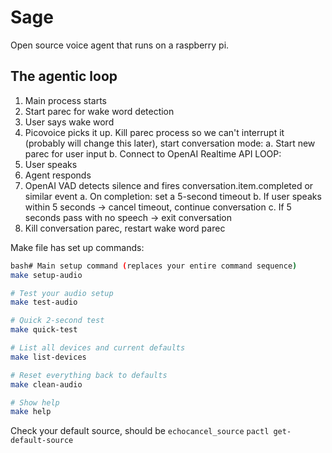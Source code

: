 # Sage

Open source voice agent that runs on a raspberry pi.

## The agentic loop

1. Main process starts
2. Start parec for wake word detection 
3. User says wake word
4. Picovoice picks it up. Kill parec process so we can't interrupt it (probably will change this later), start conversation mode:
    a. Start new parec for user input
    b. Connect to OpenAI Realtime API
LOOP:
5. User speaks 
6. Agent responds
7. OpenAI VAD detects silence and fires conversation.item.completed or similar event
    a. On completion: set a 5-second timeout
    b. If user speaks within 5 seconds → cancel timeout, continue conversation
    c. If 5 seconds pass with no speech → exit conversation
8. Kill conversation parec, restart wake word parec


Make file has set up commands:

```bash
bash# Main setup command (replaces your entire command sequence)
make setup-audio

# Test your audio setup
make test-audio

# Quick 2-second test
make quick-test

# List all devices and current defaults
make list-devices

# Reset everything back to defaults
make clean-audio

# Show help
make help
```

Check your default source, should be `echocancel_source`
`pactl get-default-source`